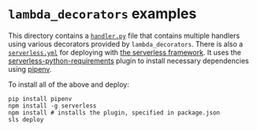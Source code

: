 # `lambda_decorators` examples

This directory contains a [`handler.py`](./handlers.py) file that contains
multiple handlers using various decorators provided by `lambda_decorators`.
There is also a [`serverless.yml`](./serverless.yml) for deploying with
[the serverless framework](https://github.com/serverless/serverless). It uses
the [serverless-python-requirements](https://github.com/UnitedIncome/serverless-python-requirements)
plugin to install necessary dependencies using [pipenv](https://pipenv.org).

To install all of the above and deploy:
```
pip install pipenv
npm install -g serverless
npm install # installs the plugin, specified in package.json
sls deploy
```
